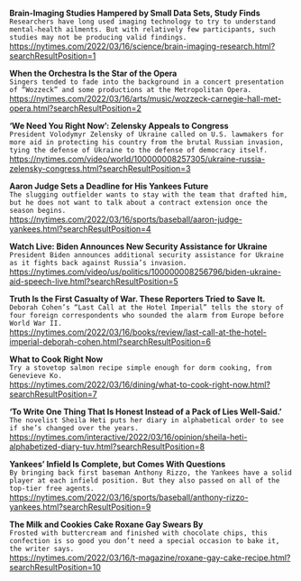 **Brain-Imaging Studies Hampered by Small Data Sets, Study Finds**\
`Researchers have long used imaging technology to try to understand mental-health ailments. But with relatively few participants, such studies may not be producing valid findings.`\
https://nytimes.com/2022/03/16/science/brain-imaging-research.html?searchResultPosition=1

**When the Orchestra Is the Star of the Opera**\
`Singers tended to fade into the background in a concert presentation of “Wozzeck” and some productions at the Metropolitan Opera.`\
https://nytimes.com/2022/03/16/arts/music/wozzeck-carnegie-hall-met-opera.html?searchResultPosition=2

**‘We Need You Right Now’: Zelensky Appeals to Congress**\
`President Volodymyr Zelensky of Ukraine called on U.S. lawmakers for more aid in protecting his country from the brutal Russian invasion, tying the defense of Ukraine to the defense of democracy itself.`\
https://nytimes.com/video/world/100000008257305/ukraine-russia-zelensky-congress.html?searchResultPosition=3

**Aaron Judge Sets a Deadline for His Yankees Future**\
`The slugging outfielder wants to stay with the team that drafted him, but he does not want to talk about a contract extension once the season begins.`\
https://nytimes.com/2022/03/16/sports/baseball/aaron-judge-yankees.html?searchResultPosition=4

**Watch Live: Biden Announces New Security Assistance for Ukraine**\
`President Biden announces additional security assistance for Ukraine as it fights back against Russia’s invasion.`\
https://nytimes.com/video/us/politics/100000008256796/biden-ukraine-aid-speech-live.html?searchResultPosition=5

**Truth Is the First Casualty of War. These Reporters Tried to Save It.**\
`Deborah Cohen’s “Last Call at the Hotel Imperial” tells the story of four foreign correspondents who sounded the alarm from Europe before World War II.`\
https://nytimes.com/2022/03/16/books/review/last-call-at-the-hotel-imperial-deborah-cohen.html?searchResultPosition=6

**What to Cook Right Now**\
`Try a stovetop salmon recipe simple enough for dorm cooking, from Genevieve Ko.`\
https://nytimes.com/2022/03/16/dining/what-to-cook-right-now.html?searchResultPosition=7

**‘To Write One Thing That Is Honest Instead of a Pack of Lies Well-Said.’**\
`The novelist Sheila Heti puts her diary in alphabetical order to see if she’s changed over the years.`\
https://nytimes.com/interactive/2022/03/16/opinion/sheila-heti-alphabetized-diary-tuv.html?searchResultPosition=8

**Yankees’ Infield Is Complete, but Comes With Questions**\
`By bringing back first baseman Anthony Rizzo, the Yankees have a solid player at each infield position. But they also passed on all of the top-tier free agents.`\
https://nytimes.com/2022/03/16/sports/baseball/anthony-rizzo-yankees.html?searchResultPosition=9

**The Milk and Cookies Cake Roxane Gay Swears By**\
`Frosted with buttercream and finished with chocolate chips, this confection is so good you don’t need a special occasion to bake it, the writer says.`\
https://nytimes.com/2022/03/16/t-magazine/roxane-gay-cake-recipe.html?searchResultPosition=10

